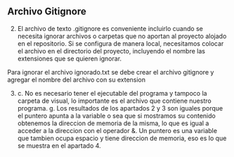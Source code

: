 ## Archivo Gitignore

2) El archivo de texto .gitignore es conveniente incluirlo cuando se necesita ignorar archivos o carpetas que no aportan al proyecto alojado en el repositorio. Si se configura de manera local, necesitamos colocar el archivo en el directorio del proyecto, incluyendo el nombre las extensiones que se quieren ignorar.

Para ignorar el archivo ignorado.txt se debe crear el archivo gitignore y agregar el nombre del archivo con su extension

3) c. No es necesario tener el ejecutable del programa y tampoco la carpeta de visual, lo importante es el archivo que contiene nuestro programa.
g. Los resultados de los apartados 2 y 3 son iguales porque el puntero apunta a la variable o sea que si mostramos su contenido obtenemos la direccion de memoria de la misma, lo que es igual a acceder a la direccion con el operador &. 
Un puntero es una variable que tambien ocupa espacio y tiene direccion de memoria, eso es lo que se muestra en el apartado 4. 
